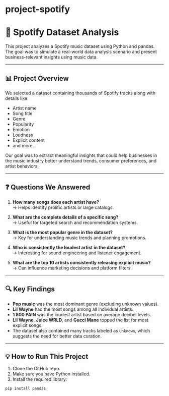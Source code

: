 # project-spotify
# 🎵 Spotify Dataset Analysis

This project analyzes a Spotify music dataset using Python and pandas. The goal was to simulate a real-world data analysis scenario and present business-relevant insights using music data.

---

## 📊 Project Overview

We selected a dataset containing thousands of Spotify tracks along with details like:

- Artist name
- Song title
- Genre
- Popularity
- Emotion
- Loudness
- Explicit content
- and more...

Our goal was to extract meaningful insights that could help businesses in the music industry better understand trends, consumer preferences, and artist behaviors.

---

## ❓ Questions We Answered

1. **How many songs does each artist have?**  
   → Helps identify prolific artists or large catalogs.

2. **What are the complete details of a specific song?**  
   → Useful for targeted search and recommendation systems.

3. **What is the most popular genre in the dataset?**  
   → Key for understanding music trends and planning promotions.

4. **Who is consistently the loudest artist in the dataset?**  
   → Interesting for sound engineering and listener engagement.

5. **What are the top 10 artists consistently releasing explicit music?**  
   → Can influence marketing decisions and platform filters.

---

## 🔍 Key Findings

- **Pop music** was the most dominant genre (excluding unknown values).
- **Lil Wayne** had the most songs among all individual artists.
- **1 800 PAIN** was the loudest artist based on average decibel levels.
- **Lil Wayne**, **Juice WRLD**, and **Gucci Mane** topped the list for most explicit songs.
- The dataset also contained many tracks labeled as `Unknown`, which suggests the need for better data curation.

---

## 💡 How to Run This Project

1. Clone the GitHub repo.
2. Make sure you have Python installed.
3. Install the required library:

```bash
pip install pandas
